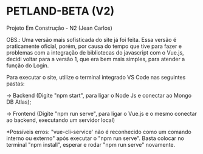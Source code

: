# PETLAND-BETA (V2)
Projeto Em Construção - N2 (Jean Carlos)

OBS.: Uma versão mais sofisticada do site já foi feita. Essa versão é praticamente oficial, porém, por causa do tempo que tive para fazer e problemas com a integração de bibliotecas do javascript com o Vue.js, decidi voltar para a versão 1, que era bem mais simples, para atender a função do Login.

Para executar o site, utilize o terminal integrado VS Code nas seguintes pastas:

 -> Backend (Digite "npm start", para ligar o Node Js e conectar ao Mongo DB Atlas);
 
 -> Frontend (Digite "npm run serve", para ligar o Vue.js e o mesmo conectar ao backend, executando um servidor local)


*Possíveis erros: "vue-cli-service' não é reconhecido como um comando interno ou externo" após executar o "npm run serve". Basta colocar no terminal "npm install", esperar e rodar "npm run serve" novamente.


